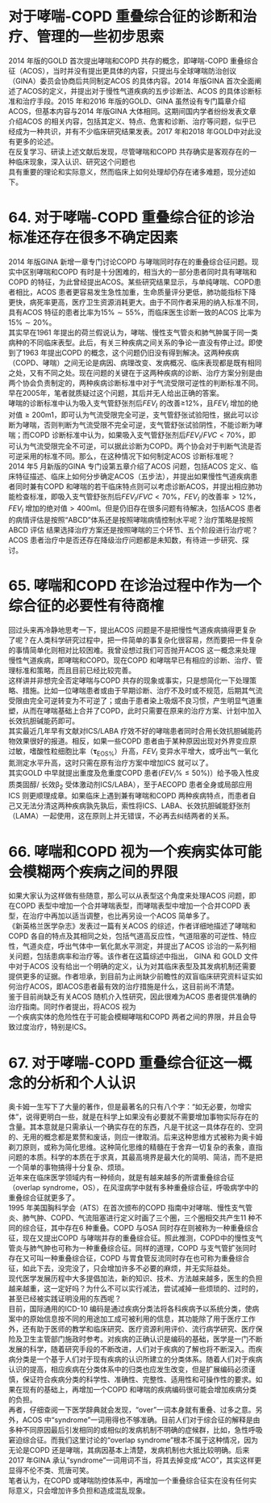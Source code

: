 # 对于哮喘-COPD 重叠综合征的诊断和治疗、管理的一些初步思索  
2014 年版的GOLD 首次提出哮喘和COPD 共存的概念，即哮喘-COPD 重叠综合征（ACOS），当时并没有提出更具体的内容，只提出与全球哮喘防治创议（GINA）委员会协商后共同制定ACOS 的具体内容。2014 年版GINA 首次全面阐述了ACOS的定义，并提出对于慢性气道疾病的五步诊断法、ACOS 的具体诊断标准和治疗手段。2015 年和2016 年版的GOLD、GINA 虽然设有专门篇章介绍ACOS，但基本内容与2014 年版GINA 大体相同。这期间国内学者纷纷发表文章介绍ACOS 的相关内容，包括其定义、特点、危害和诊断、治疗等问题，似乎已经成为一种共识，并有不少临床研究结果发表。2017 年和2018 年GOLD中对此没有更多的论述。  
在反复学习、研读上述文献后发现，尽管哮喘和COPD 共存确实是客观存在的一种临床现象，深入认识、研究这个问题也  
具有重要的理论和实际意义，然而临床上如何处理却仍存在诸多难题，现分述如下。  
# 64. 对于哮喘-COPD 重叠综合征的诊治标准还存在很多不确定因素  
2014 年版GINA 新增一章专门讨论COPD 与哮喘同时存在的重叠综合征问题。现实中区别哮喘和COPD 有时是十分困难的，相当大的一部分患者同时具有哮喘和COPD 的特征，为此曾经提出ACOS。某些研究结果显示，与单纯哮喘、COPD患者相比，ACOS 患者更容易发生急性加重，生命质量评分更低，肺功能指标下降更快，病死率更高，医疗卫生资源消耗更大。由于不同作者采用的纳入标准不同，具有ACOS 特征的患者比率为$15\%\sim55\%$，而临床医生诊断一致的ACOS 比率为$15\%\sim20\%$。  
其实早在1961 年提出的荷兰假说认为，哮喘、慢性支气管炎和肺气肿属于同一类病种的不同临床表型。此后，有关三种疾病之间关系的争论一直没有停止过。即使到了1963 年提出COPD 的概念，这个问题仍旧没有得到解决。这两种疾病（COPD、哮喘）之间无论是病因、病理改变、发病概况、临床表现都是既有相同之处，又有不同之处。现在问题的关键在于这两种疾病的诊断、治疗方案分别是由两个协会负责制定的，两种疾病诊断标准中对于气流受限可逆性的判断标准不同。早在2005年，笔者就质疑过这个问题，其后并无人给出正确的答案。  
哮喘的诊断标准中认为吸入支气管舒张剂后$F E V_{I}$ 的改善≥$12\%$，且$F E V_{l}$ 增加的绝对值$\geqslant200{\mathrm{m}}1$，即可认为气流受限完全可逆，支气管舒张试验阳性，据此可以诊断为哮喘，否则判断为气流受限不完全可逆，支气管舒张试验阴性，不能诊断为哮喘；而COPD 诊断标准中认为，如果吸入支气管舒张剂后$F E V_{l}/$$F V C<70\%$，即可认为气流受限完全不可逆，可以据此诊断为COPD。两个协会对于判断气流是否可逆采用的标准不同。那么，在这种情况下如何制定ACOS 诊断标准呢？  
2014 年5 月新版的GINA 专门设第五章介绍了ACOS 问题，包括ACOS 定义、临床特征描述、临床上如何分步确定ACOS（五步法），并提出如果慢性气道疾病患者同时兼有COPD 和哮喘的若干临床特点则可以考虑诊断ACOS，并提出相应肺功能检查标准，即吸入支气管舒张剂后$F E V_{l}/F V C<70\%$，$F E V_{I}$ 的改善率$>12\%$，$F E V_{l}$ 增加的绝对值$>400\mathrm{{ml}}$。但是仍旧存在很多问题有待解决，包括ACOS 患者的病情评估是按照“ABCD”体系还是按照哮喘病情控制水平呢？治疗策略是按照 ABCD  评估 结果选择治疗方案还是按照哮喘的三个环节、五个阶段进行治疗呢？  
ACOS 患者治疗中是否还存在降级治疗问题都是未知数，有待进一步研究、探讨。  
# 65. 哮喘和COPD 在诊治过程中作为一个综合征的必要性有待商榷  
回过头来再冷静地思考一下，提出ACOS 问题是不是把慢性气道疾病搞得更复杂了呢？在人类科学研究过程中，把一件简单的事复杂化很容易，然而要把一件复杂的事情简单化则相对比较困难。我曾设想过我们可否抛开ACOS 这一概念来处理慢性气道疾病，即哮喘和COPD。现在COPD 和哮喘早已有相应的诊断、治疗、管理标准和策略，而且目前已经比较完善。  
这样讲并非想完全否定哮喘与COPD 共存的现象或事实，只是想简化一下处理策略、措施。比如一位哮喘患者或由于早期诊断、治疗不及时或不规范，后期其气流受限由完全可逆转变为不可逆了；或由于患者染上吸烟不良习惯，产生明显气道重塑，从而在哮喘基础上合并了COPD，此时只需要在原来的治疗方案、计划中加入长效抗胆碱能药即可。  
其实最近几年早有文献对ICS/LABA 疗效不好的哮喘患者同时合用长效抗胆碱能药物效果很好的报道。相反，如果一些COPD 患者由于某种原因出现对外界变应原过敏，嗜酸性粒细胞比率（$\mathbf{\tau}_{\mathrm{EOS}\%}$）升高，$F E V_{I}$ 变异水平增大，或呼出气一氧化氮测定水平升高，这时只需在原有治疗方案中增加ICS 就可以了。  
其实GOLD 中早就提出重度及危重度COPD 患者$\left(F E V_{l}\%\leqslant50\%\right)$）给予吸入性皮质类固醇/ 长效$\upbeta_{2}$ 受体激动剂ICS/LABA），至于AECOPD 患者全身或局部应用ICS 则更顺理成章。如果临床上遇到兼有哮喘和COPD 两种疾病特点，而患者自己又无法分清这两种疾病孰先孰后，索性将ICS、LABA、长效抗胆碱能舒张剂（LAMA）一起使用，这在原则上并无错误，不必再去纠结两者的关系。  
# 66. 哮喘和COPD 视为一个疾病实体可能会模糊两个疾病之间的界限  
如果大家认为这样做有些随意，那么可以从表型这个角度来处理ACOS 问题，即在COPD 表型中增加一个合并哮喘表型，而哮喘表型中增加一个合并COPD 表型，在治疗中再加以适当调整，也比再另设一个ACOS 简单多了。  
《新英格兰医学杂志》发表过一篇有关ACOS 的综述，作者详细地描述了哮喘和COPD 各自的特点及其相同之处，包括气道高反应性，气道阻塞的可逆性、特应性，气道炎症，呼出气体中一氧化氮水平测定，并提出了ACOS 诊治的一系列相关问题，包括患病率和治疗等。该作者在这篇综述中指出， GINA  和 GOLD 文件中对于ACOS 没有给出一个明确的定义，认为对其临床表型及其发病机制还需要提供更多的证据。作者坦承，到目前为止尚缺少前瞻性的双盲临床研究资料证实如何治疗ACOS，即ACOS患者最有效的治疗措施是什么，这目前尚不清楚。  
鉴于目前尚缺乏有关ACOS 随机介入性研究，因此很难为ACOS 患者提供准确的治疗指南。同时作者提出，将ACOS 视为  
一个疾病实体的危险性在于可能会模糊哮喘和COPD 两者之间的界限，并且会导致过度治疗，特别是ICS。  
# 67. 对于哮喘-COPD 重叠综合征这一概念的分析和个人认识  
奥卡姆一生写下了大量的著作，但是最著名的只有八个字：“如无必要，勿增实体”，说得更明白一些，就是在科学上如果没有必要就不需要增加事物实际存在的含量。其本意就是只需承认一个确实存在的东西，凡是干扰这一具体存在的、空洞的、无用的概念都是累赘和废话，则应一律取消。后来这种思维方式被称为奥卡姆剃刀原则，或称为简化思维。这种简化思维的精髓在于舍弃一切复杂的表象，直指问题的本质。科学的本质在于求真，其最高境界是最大化的简明、简洁，而不是把一个简单的事物搞得十分复杂、烦琐。  
近年来在临床医学领域内有一种倾向，就是有越来越多的所谓重叠综合征（overlap syndrome，OS），在风湿病学中就有多种重叠综合征，呼吸病学中的重叠综合征就更多了。  
1995 年美国胸科学会（ATS）在首次颁布的COPD 指南中对哮喘、慢性支气管炎、肺气肿、COPD、气流阻塞进行定义时画了三个圈，三个圈相交共产生11 种不同的综合征，其中存在6 种重叠。COPD 与OSA 同时存在则被称为一种重叠综合征，现在又提出COPD 与哮喘并存的重叠综合征。照此推测，COPD中的慢性支气管炎与肺气肿也可称为一种重叠综合征。同样的道理，COPD 与支气管扩张同时存在又可叫一种重叠综合征，COPD 与胃食管反流同时存在也可称为重叠综合征，如此下去，没完没了，只会增加许多不必要的麻烦，并无实际益处。  
现代医学发展历程中大多提倡加法，新的知识、技术、方法越来越多，医生的负担越来越重，这一定好吗？为什么不可以实行减法，尝试减掉一些烦琐的、过时的，甚至已经被实践证明没用的东西呢？  
目前，国际通用的ICD-10 编码是通过疾病分类法将各科疾病予以系统分类，使病案中的原始信息按不同的用途加工成可被利用的信息，其功能除了用于医疗工作外，还有助于医师的教学和临床研究、医疗资源利用评价、流行病学研究、医疗保险及卫生主管部门施政时参考。对疾病的正确认识是编码的基础，医学是一门不断发展的科学，随着研究手段的不断改进，人们对于疾病的了解也将不断深入。而疾病分类是一个基于人们对于现有疾病的认识所建立的分类体系。随着人们对于疾病认识的提高，相应疾病在分类体系中的归类也应发生改变，但是扩展编码必须谨慎，保证符合疾病分类的科学性、准确性、完整性、适用性和可操作性的要求。如果在现有的基础上，再增加一个COPD 和哮喘的疾病编码很可能会增加疾病分类的负担。  
再者，仔细查阅一下医学辞典就会发现，“over”一词本身就有重叠、过多之意。另外，ACOS 中“syndrome”一词用得也不够准确。目前人们对于综合征的解释是由多种不同原因最后引发相同的或相似的发病机制不明确的症候群，比如，急性呼吸窘迫综合征。而我们这里讨论的“overlap syndrome”根本不属于这种情况，因为无论是COPD 还是哮喘，其病因基本上清楚，发病机制也大抵比较明确。后来2017 年GINA 承认“syndrome”一词用词不当，将其去掉变成“ACO”，其实这样更显得不伦不类、荒唐可笑。  
笔者认为，在COPD 或哮喘防控体系中，再增加一个重叠综合征实在没有任何实际意义，只会增加许多负担和造成混乱现象。  
